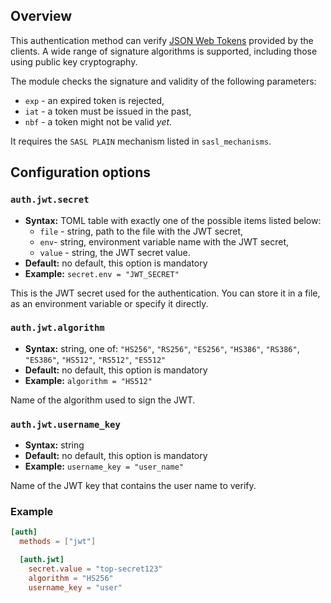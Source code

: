 ## Overview

This authentication method can verify [JSON Web Tokens](https://jwt.io) provided by the clients.
A wide range of signature algorithms is supported, including those using public key cryptography.

The module checks the signature and validity of the following parameters:

* `exp` - an expired token is rejected,
* `iat` - a token must be issued in the past,
* `nbf` - a token might not be valid *yet*.

It requires the `SASL PLAIN` mechanism listed in `sasl_mechanisms`.

## Configuration options

### `auth.jwt.secret`
* **Syntax:** TOML table with exactly one of the possible items listed below:
    * `file` - string, path to the file with the JWT secret,
    * `env`- string, environment variable name with the JWT secret,
    * `value` - string, the JWT secret value.
* **Default:** no default, this option is mandatory
* **Example:** `secret.env = "JWT_SECRET"`

This is the JWT secret used for the authentication. You can store it in a file, as an environment variable or specify it directly.

### `auth.jwt.algorithm`
* **Syntax:** string, one of: `"HS256"`, `"RS256"`, `"ES256"`, `"HS386"`, `"RS386"`, `"ES386"`, `"HS512"`, `"RS512"`, `"ES512"`
* **Default:** no default, this option is mandatory
* **Example:** `algorithm = "HS512"`

Name of the algorithm used to sign the JWT.

### `auth.jwt.username_key`
* **Syntax:** string
* **Default:** no default, this option is mandatory
* **Example:** `username_key = "user_name"`

Name of the JWT key that contains the user name to verify.

### Example

```toml
[auth]
  methods = ["jwt"]

  [auth.jwt]
    secret.value = "top-secret123"
    algorithm = "HS256"
    username_key = "user"
```
